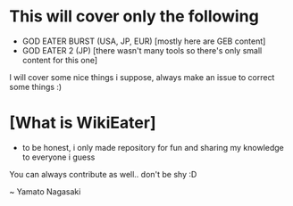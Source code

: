 # This will cover only the following
- GOD EATER BURST (USA, JP, EUR) [mostly here are GEB content]
- GOD EATER 2 (JP) [there wasn't many tools so there's only small content for this one]


I will cover some nice things i suppose,
 always make an issue to correct some things :)




# [What is WikiEater]
- to be honest, i only made repository for fun and sharing my knowledge to everyone i guess


You can always contribute as well.. don't be shy :D

~ Yamato Nagasaki
